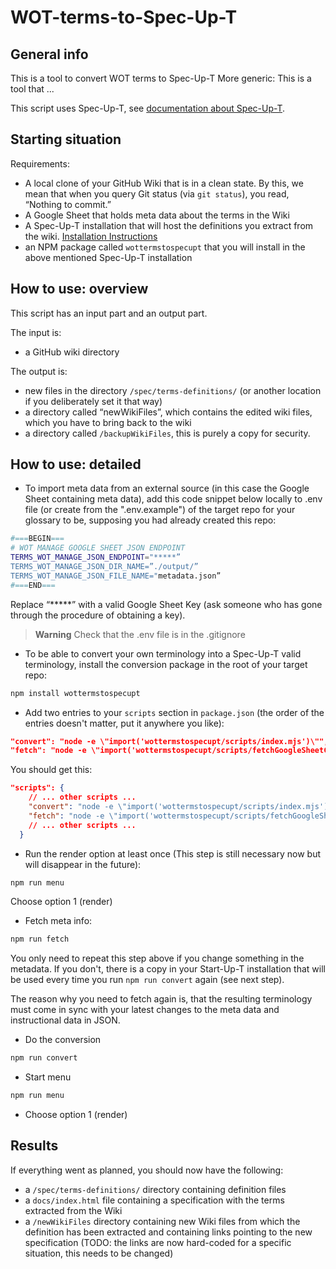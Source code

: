 # WOT-terms-to-Spec-Up-T

## General info

This is a tool to convert WOT terms to Spec-Up-T
More generic: This is a tool that ...

This script uses Spec-Up-T, see [documentation about Spec-Up-T](https://trustoverip.github.io/spec-up-t-website/).

## Starting situation

Requirements:

- A local clone of your GitHub Wiki that is in a clean state. By this, we mean that when you query Git status (via `git status`), you read, “Nothing to commit.”
- A Google Sheet that holds meta data about the terms in the Wiki
- A Spec-Up-T installation that will host the definitions you extract from the wiki. [Installation Instructions](https://trustoverip.github.io/spec-up-t-website/docs/general/installation)
- an NPM package called `wottermstospecupt` that you will install in the above mentioned Spec-Up-T installation

## How to use: overview

This script has an input part and an output part.

The input is:

- a GitHub wiki directory

The output is:

- new files in the directory `/spec/terms-definitions/` (or another location if you deliberately set it that way)
- a directory called “newWikiFiles”, which contains the edited wiki files, which you have to bring back to the wiki
- a directory called `/backupWikiFiles`, this is purely a copy for security.

## How to use: detailed

- To import meta data from an external source (in this case the Google Sheet containing meta data), add this code snippet below locally to .env file (or create from the ".env.example") of the target repo for your glossary to be, supposing you had already created this repo:

```bash
#===BEGIN===
# WOT MANAGE GOOGLE SHEET JSON ENDPOINT
TERMS_WOT_MANAGE_JSON_ENDPOINT="*****”
TERMS_WOT_MANAGE_JSON_DIR_NAME=”./output/”
TERMS_WOT_MANAGE_JSON_FILE_NAME="metadata.json”
#===END===
```

Replace “*****” with a valid Google Sheet Key (ask someone who has gone through the procedure of obtaining a key).

> **Warning**
> Check that the .env file is in the .gitignore

- To be able to convert your own terminology into a Spec-Up-T valid terminology, install the  conversion package in the root of your target repo:

```bash
npm install wottermstospecupt
```

- Add two entries to your `scripts` section in `package.json` (the order of the entries doesn't matter, put it anywhere you like):

```json
"convert": "node -e \"import('wottermstospecupt/scripts/index.mjs')\"",
"fetch": "node -e \"import('wottermstospecupt/scripts/fetchGoogleSheetContent.mjs')\""
```

You should get this:

```json
"scripts": {
    // ... other scripts ...
    "convert": "node -e \"import('wottermstospecupt/scripts/index.mjs')\"",
    "fetch": "node -e \"import('wottermstospecupt/scripts/fetchGoogleSheetContent.mjs')\"",
    // ... other scripts ...
  }
```

- Run the render option at least once (This step is still necessary now but will disappear in the future):
  
```bash
npm run menu
```

Choose option 1 (render)

- Fetch meta info:
  
```bash
npm run fetch
```

You only need to repeat this step above if you change something in the metadata. If you don't, there is a copy in your Start-Up-T installation that will be used every time you run `npm run convert` again (see next step).

The reason why you need to fetch again is, that the resulting terminology must come in sync with your latest changes to the meta data and instructional data in JSON.

- Do the conversion

```bash
npm run convert
```

- Start menu

```bash
npm run menu
```

- Choose option 1 (render)

## Results

If everything went as planned, you should now have the following:

- a `/spec/terms-definitions/` directory containing definition files
- a `docs/index.html` file containing a specification with the terms extracted from the Wiki
- a `/newWikiFiles` directory containing new Wiki files from which the definition has been extracted and containing links pointing to the new specification (TODO: the links are now hard-coded for a specific situation, this needs to be changed)


